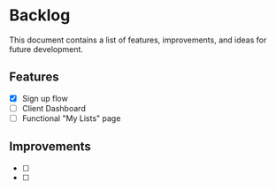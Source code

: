 # Backlog

This document contains a list of features, improvements, and ideas for future development.

## Features

- [x] Sign up flow
- [ ] Client Dashboard
- [ ] Functional "My Lists" page

## Improvements

- [ ]
- [ ]
